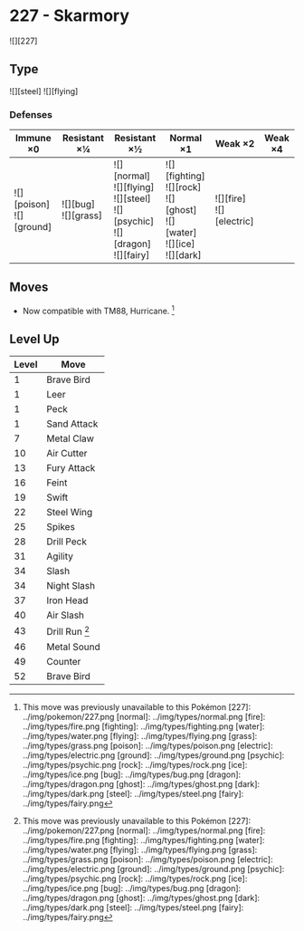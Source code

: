 # 227 - Skarmory
![][227]

## Type

![][steel]  ![][flying]

### Defenses

Immune ×0                       | Resistant ×¼                | Resistant ×½                                                                                   | Normal ×1                                                                                | Weak ×2                         | Weak ×4 | 
---                             | ---                         | ---                                                                                            | ---                                                                                      | ---                             | ---     | 
![][poison]<br> ![][ground]<br> | ![][bug]<br> ![][grass]<br> | ![][normal]<br> ![][flying]<br> ![][steel]<br> ![][psychic]<br> ![][dragon]<br> ![][fairy]<br> | ![][fighting]<br> ![][rock]<br> ![][ghost]<br> ![][water]<br> ![][ice]<br> ![][dark]<br> | ![][fire]<br> ![][electric]<br> |         | 

## Moves

 - Now compatible with TM88, Hurricane. [^1]

## Level Up

Level | Move           | 
---   | ---            | 
1     | Brave Bird     | 
1     | Leer           | 
1     | Peck           | 
1     | Sand Attack    | 
7     | Metal Claw     | 
10    | Air Cutter     | 
13    | Fury Attack    | 
16    | Feint          | 
19    | Swift          | 
22    | Steel Wing     | 
25    | Spikes         | 
28    | Drill Peck     | 
31    | Agility        | 
34    | Slash          | 
34    | Night Slash    | 
37    | Iron Head      | 
40    | Air Slash      | 
43    | Drill Run [^1] | 
46    | Metal Sound    | 
49    | Counter        | 
52    | Brave Bird     | 

[^1]: This move was previously unavailable to this Pokémon
[227]: ../img/pokemon/227.png
[normal]: ../img/types/normal.png
[fire]: ../img/types/fire.png
[fighting]: ../img/types/fighting.png
[water]: ../img/types/water.png
[flying]: ../img/types/flying.png
[grass]: ../img/types/grass.png
[poison]: ../img/types/poison.png
[electric]: ../img/types/electric.png
[ground]: ../img/types/ground.png
[psychic]: ../img/types/psychic.png
[rock]: ../img/types/rock.png
[ice]: ../img/types/ice.png
[bug]: ../img/types/bug.png
[dragon]: ../img/types/dragon.png
[ghost]: ../img/types/ghost.png
[dark]: ../img/types/dark.png
[steel]: ../img/types/steel.png
[fairy]: ../img/types/fairy.png
